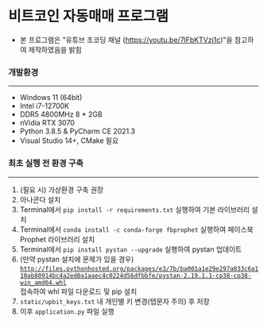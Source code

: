 # 비트코인 자동매매 프로그램
- 본 프로그램은 "유튜브 조코딩 채널 (https://youtu.be/7lFbKTVzj1c)"을 참고하여 제작하였음을 밝힘
### 개발환경
- --
- Windows 11 (64bit)
- Intel i7-12700K
- DDR5 4800MHz 8 * 2GB
- nVidia RTX 3070
- Python 3.8.5 & PyCharm CE 2021.3
- Visual Studio 14+, CMake 필요

### 최초 실행 전 환경 구축
- --
1. (필요 시) 가상환경 구축 권장
2. 아나콘다 설치
3. Terminal에서 <code>pip install -r requirements.txt</code> 실행하여 기본 라이브러리 설치
4. Terminal에서 <code>conda install -c conda-forge fbprophet</code> 실행하여 페이스북 Prophet 라이브러리 설치
5. Terminal에서 <code>pip install pystan --upgrade</code> 실행하여 pystan 업데이트
6. (만약 pystan 설치에 문제가 있을 경우) <code>http://files.pythonhosted.org/packages/e3/7b/ba001a1e29e297a033c6a110ab80914bc4a2ed0a1aaec4c0224d56dfbbfe/pystan-2.19.1.1-cp38-cp38-win_amd64.whl
</code> 접속하여 whl 파일 다운로드 및 pip 설치
7. <code>static/upbit_keys.txt</code> 내 개인별 키 변경(탭문자 주의) 후 저장
8. 이후 <code>application.py</code> 파일 실행